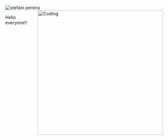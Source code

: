 ![stefani pereira](https://user-images.githubusercontent.com/89918661/223517704-50dcd52f-681e-49eb-92b7-660adc9aa48f.png)
  <img align="right" alt="Coding" width="400" src="add your link 
  here">

Hello everyone!!
